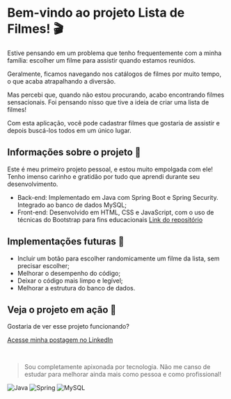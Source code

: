 # Bem-vindo ao projeto Lista de Filmes! :clapper:

Estive pensando em um problema que tenho frequentemente com a minha família: escolher um filme para assistir quando estamos reunidos.

Geralmente, ficamos navegando nos catálogos de filmes por muito tempo, o que acaba atrapalhando a diversão.

Mas percebi que, quando não estou procurando, acabo encontrando filmes sensacionais. Foi pensando nisso que tive a ideia de criar uma lista de filmes!

Com esta aplicação, você pode cadastrar filmes que gostaria de assistir e depois buscá-los todos em um único lugar.

## Informações sobre o projeto :pencil:

Este é meu primeiro projeto pessoal, e estou muito empolgada com ele! Tenho imenso carinho e gratidão por tudo que aprendi durante seu desenvolvimento.

- Back-end: Implementado em Java com Spring Boot e Spring Security. Integrado ao banco de dados MySQL;
- Front-end: Desenvolvido em HTML, CSS e JavaScript, com o uso de técnicas do Bootstrap para fins educacionais [Link do repositório](https://github.com/lilianlacerda/listaFilmesFrontEnd) 

## Implementações futuras :rocket:

- Incluir um botão para escolher randomicamente um filme da lista, sem precisar escolher;
- Melhorar o desempenho do código;
- Deixar o código mais limpo e legível;
- Melhorar a estrutura do banco de dados.

## Veja o projeto em ação :movie_camera:
Gostaria de ver esse projeto funcionando? 

[Acesse minha postagem no LinkedIn](https://www.linkedin.com/feed/update/urn:li:activity:7271577181678395392/)



<br>

> Sou completamente apixonada por tecnologia. Não me canso de estudar para melhorar ainda mais como pessoa e como profissional!

![Java](https://img.shields.io/badge/java-%23ED8B00.svg?style=for-the-badge&logo=openjdk&logoColor=white)
![Spring](https://img.shields.io/badge/spring-%236DB33F.svg?style=for-the-badge&logo=spring&logoColor=white)
![MySQL](https://img.shields.io/badge/mysql-4479A1.svg?style=for-the-badge&logo=mysql&logoColor=white)
